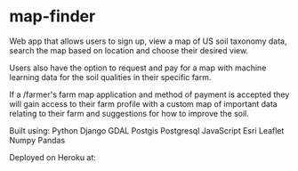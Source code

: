 # map-finder

Web app that allows users to sign up, view a map of 
US soil taxonomy data, search the map based on location and choose their desired view.

Users also have the option to request and pay for a map with machine learning data for the soil qualities in their specific farm. 

If a /farmer's farm map application and method of payment is accepted they will gain access to their farm profile with a custom map of important data relating to their farm and suggestions for how to improve the soil. 

Built using:
Python
Django
GDAL
Postgis
Postgresql
JavaScript
Esri
Leaflet
Numpy
Pandas

Deployed on Heroku at: 



